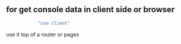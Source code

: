 ## for get console data in client side  or browser 

```jsx
            "use client"
```

use it top of a router or pages 

